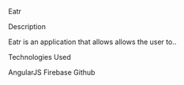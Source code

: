 Eatr

Description

Eatr is an application that allows allows the user to..

Technologies Used

AngularJS
Firebase
Github
